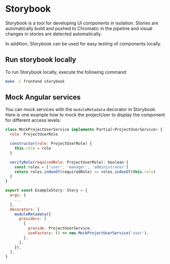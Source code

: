 <!--
 ~ SPDX-FileCopyrightText: Copyright DB InfraGO AG and contributors
 ~ SPDX-License-Identifier: Apache-2.0
 -->

# Storybook

Storybook is a tool for developing UI components in isolation. Stories are
automatically build and pushed to Chromatic in the pipeline and visual changes
in stories are detected automatically.

In addition, Storybook can be used for easy testing of components locally.

## Run storybook locally

To run Storybook locally, execute the following command:

```bash
make -C frontend storybook
```

## Mock Angular services

You can mock services with the `moduleMetadata` decorator in Storybook. Here is
one example how to mock the projectUser to display the component for different
access levels:

```js
class MockProjectUserService implements Partial<ProjectUserService> {
  role: ProjectUserRole

  constructor(role: ProjectUserRole) {
    this.role = role
  }

  verifyRole(requiredRole: ProjectUserRole): boolean {
    const roles = ['user', 'manager', 'administrator']
    return roles.indexOf(requiredRole) <= roles.indexOf(this.role)
  }
}

export const ExampleStory: Story = {
  args: {
    ...
  },
  decorators: [
    moduleMetadata({
      providers: [
        {
          provide: ProjectUserService,
          useFactory: () => new MockProjectUserService('user'),
        },
      ],
    }),
  ],
}
```
